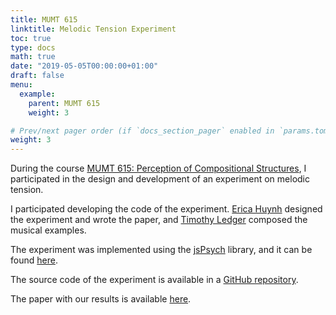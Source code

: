 ```yaml
---
title: MUMT 615
linktitle: Melodic Tension Experiment
toc: true
type: docs
math: true
date: "2019-05-05T00:00:00+01:00"
draft: false
menu:
  example:
    parent: MUMT 615
    weight: 3

# Prev/next pager order (if `docs_section_pager` enabled in `params.toml`)
weight: 3
---
```


During the course [MUMT 615: Perception of Compositional Structures](https://perceptionofcompositionalstructures.github.io/), I participated in the design and development of an experiment on melodic tension.

I participated developing the code of the experiment. [Erica Huynh](https://www.mcgill.ca/music/erica-huynh) designed the experiment and wrote the paper, and [Timothy Ledger](https://www.timothymledger.com/) composed the musical examples.

The experiment was implemented using the [jsPsych](https://www.jspsych.org/) library, and it can be found [here](https://melodictension-7fd48.firebaseapp.com/).

The source code of the experiment is available in a [GitHub repository](https://github.com/napulen/melodictension).

The paper with our results is available [here](https://perceptionofcompositionalstructures.github.io/Docs/Group2_TensionInMelody_FinalProject_HuynhLedgerNapoles.pdf).
